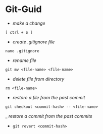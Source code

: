 # Git-Guid
* _make a change_
```
[ ctrl + S ]
```
* _create .gitignore file_
```
nano .gitignore
```
* _rename file_
```
git mv <file-name> <file-name>
```
* _delete file from directory_
```
rm <file-name>
```
* _restore a file from the past commit_
```
git checkout <commit-hash> -- <file-name>
```
_  _restore a commit from the past commits_
  * ```git revert <commit-hash>```
